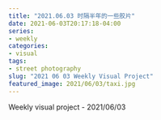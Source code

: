 ```yaml
---
title: "2021.06.03 时隔半年的一些胶片"
date: 2021-06-03T20:17:18-04:00
series:
- weekly
categories:
- visual
tags:
- street photography
slug: "2021 06 03 Weekly Visual Project"
featured_image: 2021/06/03/taxi.jpg
---
```


Weekly visual project - 2021/06/03
<!--more-->
<!--toc-->
